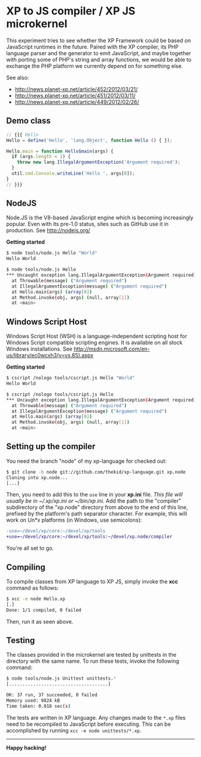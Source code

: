 XP to JS compiler / XP JS microkernel
=====================================
This experiment tries to see whether the XP Framework could be based on
JavaScript runtimes in the future. Paired with the XP compiler, its PHP
language parser and the generator to emit JavaScript, and maybe together 
with porting some of PHP's string and array functions, we would be able 
to exchange the PHP platform we currently depend on for something else.

See also:

* http://news.planet-xp.net/article/452/2012/03/21/
* http://news.planet-xp.net/article/451/2012/03/11/
* http://news.planet-xp.net/article/449/2012/02/26/

Demo class
----------

```javascript
// {{{ Hello
Hello = define('Hello', 'lang.Object', function Hello () { });

Hello.main = function Hello$main(args) {
  if (args.length < 1) {
    throw new lang.IllegalArgumentException('Argument required');
  }
  util.cmd.Console.writeLine('Hello ', args[0]);
}
// }}}

```


NodeJS
------
Node.JS is the V8-based JavaScript engine which is becoming increasingly
popular. Even with its pre-1.0 status, sites such as GitHub use it in 
production.
See http://nodejs.org/

**Getting started**

```sh
$ node tools/node.js Hello "World"
Hello World
```

```sh
$ node tools/node.js Hello
*** Uncaught exception lang.IllegalArgumentException(Argument required)
  at Throwable(message) ("Argument required")
  at IllegalArgumentException(message) ("Argument required")
  at Hello.main(args) (array[0])
  at Method.invoke(obj, args) (null, array[1])
  at <main>

```



Windows Script Host
-------------------
Windows Script Host (WSH) is a language-independent scripting host for 
Windows Script compatible scripting engines. It is available on all stock
Windows installations.
See http://msdn.microsoft.com/en-us/library/ec0wcxh3(v=vs.85).aspx

**Getting started**

```sh
$ cscript /nologo tools/cscript.js Hello "World"
Hello World
```

```sh
$ cscript /nologo tools/cscript.js Hello 
*** Uncaught exception lang.IllegalArgumentException(Argument required)
  at Throwable(message) ("Argument required")
  at IllegalArgumentException(message) ("Argument required")
  at Hello.main(args) (array[0])
  at Method.invoke(obj, args) (null, array[1])
  at <main>
```


Setting up the compiler
-----------------------
You need the branch "node" of my xp-language for checked out:

```sh
$ git clone -b node git://github.com/thekid/xp-language.git xp.node
Cloning into xp.node...
[...]
```

Then, you need to add this to the `use` line in your **xp.ini** file. *This
file will usually be in ~/.xp/xp.ini or ~/bin/xp.ini.* Add the path to the
"compiler" subdirectory of the "xp.node" directory from above to the end
of this line, prefixed by the platform's path separator character. For 
example, this will work on Un*x platforms (in Windows, use semicolons):

```diff
-use=~/devel/xp/core:~/devel/xp/tools
+use=~/devel/xp/core:~/devel/xp/tools:~/devel/xp.node/compiler
```

You're all set to go.


Compiling
---------
To compile classes from XP language to XP JS, simply invoke the **xcc** 
command as follows:

```sh
$ xcc -e node Hello.xp
[.]
Done: 1/1 compiled, 0 failed
```

Then, run it as seen above.


Testing
-------
The classes provided in the microkernel are tested by unittests in the
directory with the same name. To run these tests, invoke the following
command:

```sh
$ node tools/node.js Unittest unittests.*
[.....................................]

OK: 37 run, 37 succeeded, 0 failed
Memory used: 9824 kB
Time taken: 0.018 sec(s)
```

The tests are written in XP language. Any changes made to the `*.xp`
files need to be recompiled to JavaScript before executing. This can be 
accomplished by running `xcc -e node unittests/*.xp`.


* * *


**Happy hacking!**
